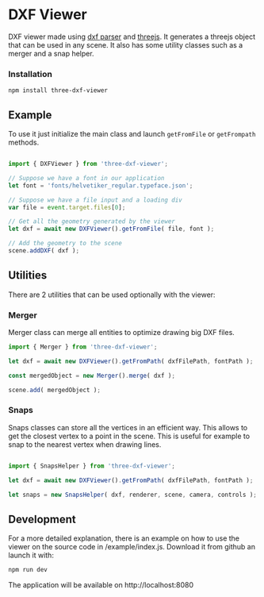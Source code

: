 # DXF Viewer

DXF viewer made using [dxf parser](https://github.com/skymakerolof/dxf) and [threejs](https://github.com/mrdoob/three.js/). It generates a threejs object that can be used in any scene. It also has some utility classes such as a merger and a snap helper.

### Installation

```shell
npm install three-dxf-viewer
```

## Example

To use it just initialize the main class and launch `getFromFile` or `getFrompath` methods.

```js

import { DXFViewer } from 'three-dxf-viewer';

// Suppose we have a font in our application 
let font = 'fonts/helvetiker_regular.typeface.json';

// Suppose we have a file input and a loading div
var file = event.target.files[0];

// Get all the geometry generated by the viewer
let dxf = await new DXFViewer().getFromFile( file, font );

// Add the geometry to the scene
scene.addDXF( dxf );

```

## Utilities

There are 2 utilities that can be used optionally with the viewer:

### Merger
Merger class can merge all entities to optimize drawing big DXF files.

```js
import { Merger } from 'three-dxf-viewer';

let dxf = await new DXFViewer().getFromPath( dxfFilePath, fontPath );

const mergedObject = new Merger().merge( dxf );

scene.add( mergedObject );

```


### Snaps
Snaps classes can store all the vertices in an efficient way. This allows to get the closest vertex to a point in the scene. This is useful for example to snap to the nearest vertex when drawing lines.

```js

import { SnapsHelper } from 'three-dxf-viewer';

let dxf = await new DXFViewer().getFromPath( dxfFilePath, fontPath );

let snaps = new SnapsHelper( dxf, renderer, scene, camera, controls );

```

## Development

For a more detailed explanation, there is an example on how to use the viewer on the source code in /example/index.js. Download it from github an launch it with:

```js
npm run dev
```
The application will be available on http://localhost:8080
